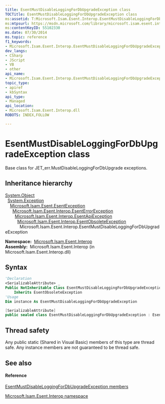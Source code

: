 ```yaml
---
title: EsentMustDisableLoggingForDbUpgradeException class
TOCTitle: EsentMustDisableLoggingForDbUpgradeException class
ms:assetid: T:Microsoft.Isam.Esent.Interop.EsentMustDisableLoggingForDbUpgradeException
ms:mtpsurl: https://msdn.microsoft.com/library/microsoft.isam.esent.interop.esentmustdisableloggingfordbupgradeexception(v=EXCHG.10)
ms:contentKeyID: 55102330
ms.date: 07/30/2014
ms.topic: reference
f1_keywords:
- Microsoft.Isam.Esent.Interop.EsentMustDisableLoggingForDbUpgradeException
dev_langs:
- CSharp
- JScript
- VB
- other
api_name: 
- Microsoft.Isam.Esent.Interop.EsentMustDisableLoggingForDbUpgradeException
topic_type: 
- apiref
- kbSyntax
api_type: 
- Managed
api_location: 
- Microsoft.Isam.Esent.Interop.dll
ROBOTS: INDEX,FOLLOW

---
```


# EsentMustDisableLoggingForDbUpgradeException class

Base class for JET_err.MustDisableLoggingForDbUpgrade exceptions.

## Inheritance hierarchy

[System.Object](https://docs.microsoft.com/dotnet/api/system.object?redirectedfrom=MSDN)  
  [System.Exception](https://docs.microsoft.com/dotnet/api/system.exception?redirectedfrom=MSDN)  
    [Microsoft.Isam.Esent.EsentException](dn292088\(v=exchg.10\).md)  
      [Microsoft.Isam.Esent.Interop.EsentErrorException](dn274314\(v=exchg.10\).md)  
        [Microsoft.Isam.Esent.Interop.EsentApiException](dn334231\(v=exchg.10\).md)  
          [Microsoft.Isam.Esent.Interop.EsentObsoleteException](dn319668\(v=exchg.10\).md)  
            Microsoft.Isam.Esent.Interop.EsentMustDisableLoggingForDbUpgradeException  

**Namespace:**  [Microsoft.Isam.Esent.Interop](hh596136\(v=exchg.10\).md)  
**Assembly:**  Microsoft.Isam.Esent.Interop (in Microsoft.Isam.Esent.Interop.dll)

## Syntax

``` vb
'Declaration
<SerializableAttribute> _
Public NotInheritable Class EsentMustDisableLoggingForDbUpgradeException _
    Inherits EsentObsoleteException
'Usage
Dim instance As EsentMustDisableLoggingForDbUpgradeException
```

``` csharp
[SerializableAttribute]
public sealed class EsentMustDisableLoggingForDbUpgradeException : EsentObsoleteException
```

## Thread safety

Any public static (Shared in Visual Basic) members of this type are thread safe. Any instance members are not guaranteed to be thread safe.

## See also

#### Reference

[EsentMustDisableLoggingForDbUpgradeException members](dn319642\(v=exchg.10\).md)

[Microsoft.Isam.Esent.Interop namespace](hh596136\(v=exchg.10\).md)

